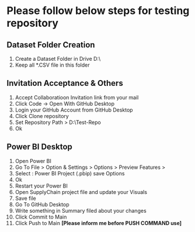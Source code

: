 # Please follow below steps for testing repository

## Dataset Folder Creation
  1. Create a Dataset Folder in Drive D:\
  2. Keep all *.CSV file in this folder

## Invitation Acceptance & Others
  1. Accept Collaboratioon Invitation link from your mail
  2. Click Code -> Open With GitHub Desktop
  3. Login your GitHub Account from GitHub Desktop
  4. Click Clone repository
  5. Set Repository Path > D:\Test-Repo
  6. Ok

## Power BI Desktop
  1. Open Power BI
  2. Go To File > Option & Settings > Options > Preview Features >
  3. Select : Power BI Project (.pbip) save Options
  4. Ok
  5. Restart your Power BI
  6. Open SupplyChain project file and update your Visuals
  7. Save file
  8. Go To GitHub Desktop
  9. Write something in Summary filed about your changes
  10. Click Commit to Main
  11. Click Push to Main <b> [Please inform me before PUSH COMMAND use] </b>
